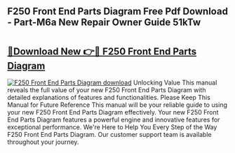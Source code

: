 ## F250 Front End Parts Diagram Free Pdf Download - Part-M6a New Repair Owner Guide 51kTw

# <h2><a href="http://dfiso01.blite.top/?on=F250+Front+End+Parts+Diagram">🔗Download New 👉🔴 F250 Front End Parts Diagram</a></h2>

[![F250 Front End Parts Diagram download](https://i.imgur.com/lujVjoI.png)](http://dfiso01.blite.top/?on=F250+Front+End+Parts+Diagram)
Unlocking Value This manual reveals the full value of your new F250 Front End Parts Diagram with detailed explanations of features and functionalities. Please Keep This Manual for Future Reference This manual will be your reliable guide to using your new F250 Front End Parts Diagram effectively. Your new F250 Front End Parts Diagram features a powerful engine and innovative features for exceptional performance. We're Here to Help You Every Step of the Way F250 Front End Parts Diagram. Our customer support team is available throughout your journey.
